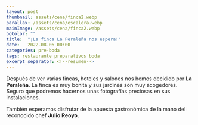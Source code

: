 ```yaml
---
layout: post
thumbnail: assets/cena/finca2.webp
parallax: /assets/cena/escalera.webp
mainImage: /assets/cena/finca2.webp
bgColor: ""
title:  "¡La finca La Peraleña nos espera!"
date:   2022-08-06 00:00
categories: pre-boda
tags: restaurante preparativos boda
excerpt_separator: <!--resumen-->
---
```


Después de ver varias fincas, hoteles y salones nos hemos decidido por **La Peraleña**. La finca es muy bonita y sus jardines son muy acogedores. Seguro que podremos hacernos unas fotografías preciosas en sus instalaciones.

También esperamos disfrutar de la apuesta gastronómica de la mano del reconocido chef **Julio Reoyo**.
